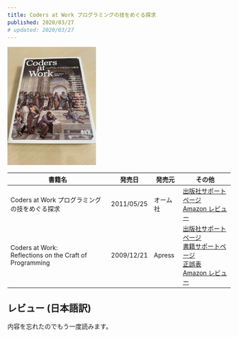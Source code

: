 ```yaml
---
title: Coders at Work プログラミングの技をめぐる探求
published: 2020/03/27
# updated: 2020/03/27
---
```


<img src="/images/books/caw.jpg" alt="Coders at Work プログラミングの技をめぐる探求 表紙" width="200px">

書籍名           | 発売日  | 発売元    | その他
-------------------|------|-----|----------
Coders at Work プログラミングの技をめぐる探求 | 2011/05/25 | オーム社 | [出版社サポートページ][ja-support]<br>[Amazon レビュー][ja-review]
Coders at Work:<br>Reflections on the Craft of Programming | 2009/12/21 | Apress | [出版社サポートページ][en-support]<br>[書籍サポートページ][en-support2]<br>[正誤表][en-errata]<br>[Amazon レビュー][en-review]

## レビュー (日本語訳)

内容を忘れたのでもう一度読みます。

[ja-support]: https://www.ohmsha.co.jp/book/9784274068478/
[ja-review]: https://www.amazon.co.jp/product-reviews/4274068471/

[en-support]: https://www.apress.com/gp/book/9781430219484
[en-support2]: http://www.codersatwork.com/
[en-errata]: http://www.codersatwork.com/errata.html
[en-review]: https://www.amazon.com/product-reviews/B00ACC2536/